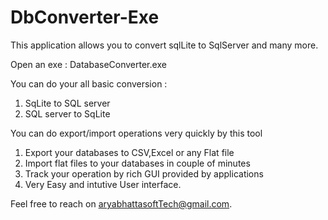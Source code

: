 # DbConverter-Exe
This application allows you to convert sqlLite to SqlServer and many more.

Open an exe : DatabaseConverter.exe

You can do your all basic conversion :
 1. SqLite to SQL server
 2. SQL server to SqLite

You can do export/import operations very quickly by this tool 
 1. Export your databases to CSV,Excel or any Flat file
 2. Import flat files to your databases in couple of minutes
 3. Track your operation by rich GUI provided by applications
 4. Very Easy and intutive User interface.

Feel free to reach on aryabhattasoftTech@gmail.com.
